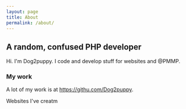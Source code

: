 ```yaml
---
layout: page
title: About
permalink: /about/
---
```


## A random, confused PHP developer

Hi. I'm Dog2puppy. I code and develop stuff for websites and @PMMP. 

### My work

A lot of my work is at https://githu.com/Dog2puppy. 

Websites I've creatm
